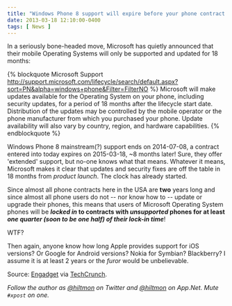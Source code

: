 ```yaml
---
title: "Windows Phone 8 support will expire before your phone contract does"
date: 2013-03-18 12:10:00-0400
tags: [ News ]
---
```


In a seriously bone-headed move, Microsoft has quietly announced that their mobile Operating Systems will only be supported and updated for 18 months:

{% blockquote Microsoft Support http://support.microsoft.com/lifecycle/search/default.aspx?sort=PN&alpha=windows+phone&Filter=FilterNO %}
Microsoft will make updates available for the Operating System on your phone, including security updates, for a period of 18 months after the lifecycle start date. Distribution of the updates may be controlled by the mobile operator or the phone manufacturer from which you purchased your phone. Update availability will also vary by country, region, and hardware capabilities.
{% endblockquote %}

Windows Phone 8 mainstream<span class="light">(?)</span> support ends on 2014-07-08, a contract entered into today expires on 2015-03-18, ~8 months later! Sure, they offer 'extended' support, but no-one knows what that means. Whatever it means, Microsoft makes it clear that updates and security fixes are off the table in 18 months from *product launch*. The clock has already started.

Since almost all phone contracts here in the USA are **two** years long and since almost all phone users do not -- nor know how to -- update or upgrade their phones, this means that users of Microsoft Operating System phones will be ***locked in* to contracts with *unsupported* phones for at least *one quarter (soon to be one half) of their lock-in time***!

WTF?

Then again, anyone know how long Apple provides support for iOS versions? Or Google for Android versions? Nokia for Symbian? Blackberry? I assume it is at least 2 years or the *furor* would be unbelievable.

Source: [Engadget](http://www.engadget.com/2013/03/18/microsoft-windows-phone-8-mango-support/) via [TechCrunch](http://techcrunch.com/2013/03/18/microsoft-says-windows-phone-8-support-ends-july-2014-still-no-official-successor-announced/?ncid=tcdaily).

*Follow the author as [@hiltmon](https://twitter.com/hiltmon) on Twitter and [@hiltmon](http://alpha.app.net/hiltmon) on App.Net. Mute `#xpost` on one.*
